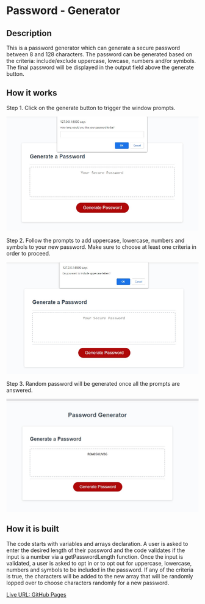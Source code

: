 # Password - Generator

## Description

This is a password generator which can generate a secure password between 8 and 128 characters. The password can be generated based on the criteria: include/exclude uppercase, lowcase, numbers and/or symbols. The final password will be displayed in the output field above the generate button.

## How it works

Step 1. Click on the generate button to trigger the window prompts.  
  

![Step-1](assets/images/Screenshot%201.jpg)  
  
Step 2. Follow the prompts to add uppercase, lowercase, numbers and symbols to your new password. Make sure to choose at least one criteria in order to proceed.

![Step-2](assets/images/Screenshot%202.jpg)

Step 3. Random password will be generated once all the prompts are answered.

![Step-3](assets/images/Screenshot%203.jpg)
  
## How it is built

The code starts with variables and arrays declaration. A user is asked to enter the desired length of their password and the code validates if the input is a number via a getPasswordLength function. Once the input is validated, a user is asked to opt in or to opt out for uppercase, lowercase, numbers and symbols to be included in the password. If any of the criteria is true, the characters will be added to the new array that will be randomly lopped over to choose characters randomly for a new password.

[Live URL: GitHub Pages](https://valfin96.github.io/Password-Generator-JS-CSS-HTML/) 